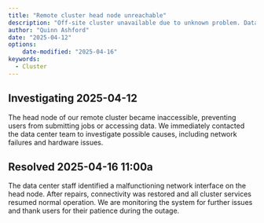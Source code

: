 ```yaml
---
title: "Remote cluster head node unreachable"
description: "Off-site cluster unavailable due to unknown problem. Data center staff assisted in resolution."
author: "Quinn Ashford"
date: "2025-04-12"
options:
    date-modified: "2025-04-16"
keywords:
  - Cluster
---
```


## Investigating 2025-04-12

The head node of our remote cluster became inaccessible, preventing users from submitting jobs or accessing data. We immediately contacted the data center team to investigate possible causes, including network failures and hardware issues.

## Resolved 2025-04-16 11:00a

The data center staff identified a malfunctioning network interface on the head node. After repairs, connectivity was restored and all cluster services resumed normal operation. We are monitoring the system for further issues and thank users for their patience during the outage.
